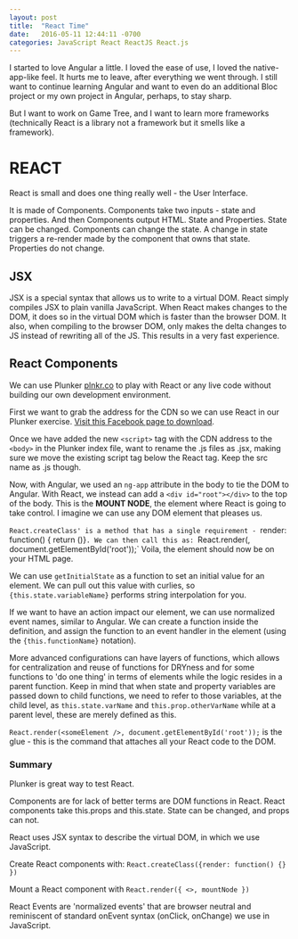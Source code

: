 ```yaml
---
layout: post
title:  "React Time"
date:   2016-05-11 12:44:11 -0700
categories: JavaScript React ReactJS React.js
---
```

I started to love Angular a little. I loved the ease of use, I loved the native-app-like feel. It hurts me to leave, after everything we went through. I still want to continue learning Angular and want to even do an additional Bloc project or my own project in Angular, perhaps, to stay sharp.

But I want to work on Game Tree, and I want to learn more frameworks (technically React is a library not a framework but it smells like a framework).

# REACT
React is small and does one thing really well - the User Interface.

It is made of Components. Components take two inputs - state and properties. And then Components output HTML. State and Properties. State can be changed. Components can change the state. A change in state triggers a re-render made by the component that owns that state. Properties do not change.

## JSX
JSX is a special syntax that allows us to write to a virtual DOM. React simply compiles JSX to plain vanilla JavaScript. When React makes changes to the DOM, it does so in the virtual DOM which is faster than the browser DOM. It also, when compiling to the browser DOM, only makes the delta changes to JS instead of rewriting all of the JS. This results in a very fast experience.

## React Components
We can use Plunker [plnkr.co](plnkr.co) to play with React or any live code without building our own development environment.

First we want to grab the address for the CDN so we can use React in our Plunker exercise. [Visit this Facebook page to download](https://facebook.github.io/react/downloads.html).

Once we have added the new `<script>` tag with the CDN address to the `<body>` in the Plunker index file, want to rename the .js files as .jsx, making sure we move the existing script tag below the React tag. Keep the src name as .js though.

Now, with Angular, we used an `ng-app` attribute in the body to tie the DOM to Angular. With React, we instead can add a `<div id="root"></div>` to the top of the body. This is the **MOUNT NODE**, the element where React is going to take control. I imagine we can use any DOM element that pleases us.

`React.createClass' is a method that has a single requirement - `render: function() { return (<someElement>)}`. We can then call this as: `React.render(<someElement>, document.getElementById('root'));` Voila, the element should now be on your HTML page.

We can use `getInitialState` as a function to set an initial value for an element. We can pull out this value with curlies, so `{this.state.variableName}` performs string interpolation for you.

If we want to have an action impact our element, we can use normalized event names, similar to Angular. We can create a function inside the definition, and assign the function to an event handler in the element (using the `{this.functionName}` notation).

More advanced configurations can have layers of functions, which allows for centralization and reuse of functions for DRYness and for some functions to 'do one thing' in terms of elements while the logic resides in a parent function. Keep in mind that when state and property variables are passed down to child functions, we need to refer to those variables, at the child level, as `this.state.varName` and `this.prop.otherVarName` while at a parent level, these are merely defined as this.

`React.render(<someElement />, document.getElementById('root'));` is the glue - this is the command that attaches all your React code to the DOM.

### Summary
Plunker is great way to test React.

Components are for lack of better terms are DOM functions in React. React components take this.props and this.state.  State can be changed, and props can not.

React uses JSX syntax to describe the virtual DOM, in which we use JavaScript.

Create React components with: `React.createClass({render: function() {} })`

Mount a React component with `React.render({ <>, mountNode })`

React Events are 'normalized events' that are browser neutral and reminiscent of standard onEvent syntax (onClick, onChange) we use in JavaScript.
